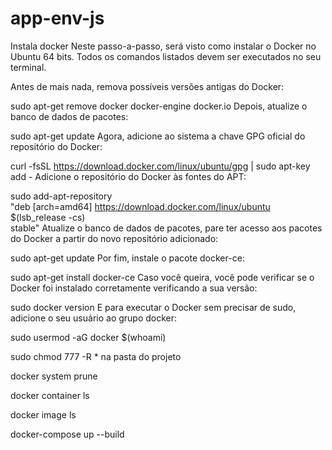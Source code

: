 # app-env-js
Instala docker
Neste passo-a-passo, será visto como instalar o Docker no Ubuntu 64 bits. Todos os comandos listados devem ser executados no seu terminal.

Antes de mais nada, remova possíveis versões antigas do Docker:

sudo apt-get remove docker docker-engine docker.io
Depois, atualize o banco de dados de pacotes:

sudo apt-get update
Agora, adicione ao sistema a chave GPG oficial do repositório do Docker:

curl -fsSL https://download.docker.com/linux/ubuntu/gpg | sudo apt-key add -
Adicione o repositório do Docker às fontes do APT:

sudo add-apt-repository \
   "deb [arch=amd64] https://download.docker.com/linux/ubuntu \
   $(lsb_release -cs) \
   stable"
Atualize o banco de dados de pacotes, pare ter acesso aos pacotes do Docker a partir do novo repositório adicionado:

sudo apt-get update
Por fim, instale o pacote docker-ce:

sudo apt-get install docker-ce
Caso você queira, você pode verificar se o Docker foi instalado corretamente verificando a sua versão:

sudo docker version
E para executar o Docker sem precisar de sudo, adicione o seu usuário ao grupo docker:

sudo usermod -aG docker $(whoami)

sudo chmod 777 -R * na pasta do projeto

docker system prune

docker container ls

docker image ls

docker-compose up --build 
